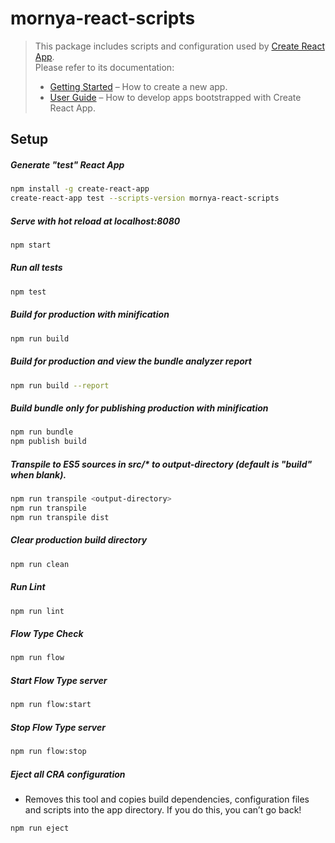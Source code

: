 # mornya-react-scripts

> This package includes scripts and configuration used by [Create React App](https://github.com/facebookincubator/create-react-app).<br>
> Please refer to its documentation:
> * [Getting Started](https://github.com/facebookincubator/create-react-app/blob/master/README.md#getting-started) – How to create a new app.
> * [User Guide](https://github.com/facebookincubator/create-react-app/blob/master/packages/react-scripts/template/README.md) – How to develop apps bootstrapped with Create React App.

## Setup

##### Generate "test" React App
```bash
npm install -g create-react-app
create-react-app test --scripts-version mornya-react-scripts
```
##### Serve with hot reload at localhost:8080
```bash
npm start
```
##### Run all tests
```bash
npm test
```
##### Build for production with minification
```bash
npm run build
```
##### Build for production and view the bundle analyzer report
```bash
npm run build --report
```
##### Build bundle only for publishing production with minification
```bash
npm run bundle
npm publish build
```
##### Transpile to ES5 sources in src/* to output-directory (default <output-directory> is "build" when blank).
```bash
npm run transpile <output-directory>
npm run transpile
npm run transpile dist
```
##### Clear production build directory
```bash
npm run clean
```
##### Run Lint
```bash
npm run lint
```
##### Flow Type Check
```bash
npm run flow
```
##### Start Flow Type server
```bash
npm run flow:start
```
##### Stop Flow Type server
```bash
npm run flow:stop
```
##### Eject all CRA configuration
* Removes this tool and copies build dependencies, configuration files
and scripts into the app directory. If you do this, you can’t go back!
```bash
npm run eject
```
